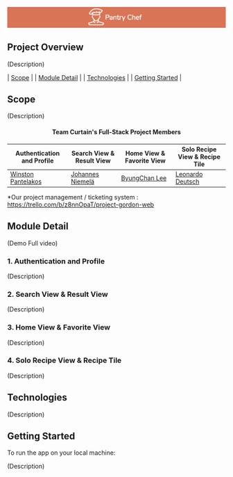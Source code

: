 <img display="center" src="dist/resources/chef-logo.png"></img>

## Project Overview
(Description)


<div>

| [Scope](#scope) |
| [Module Detail](#module-detail) |
| [Technologies](#technologies) |
| [Getting Started](#getting-started) |

</div>

## Scope

(Description)

<div align="center">

#### **Team Curtain's Full-Stack Project Members**


| Authentication and Profile | Search View & Result View | Home View & Favorite View | Solo Recipe View & Recipe Tile |
| ------------- | ---------------- | ------------------- | --------- |
|[Winston Pantelakos][wp] | [Johannes Niemelä][jn] | [ByungChan Lee][bl] | [Leonardo Deutsch][ld] |

[wp]:https://github.com/winstonthep
[jn]:https://github.com/Heine574
[bl]:https://github.com/lbc1013
[ld]:https://github.com/leonardodeutsch

</div>
*Our project management / ticketing system : <a href='https://trello.com/b/z8nnOpaT/project-gordon-web'>https://trello.com/b/z8nnOpaT/project-gordon-web</a>

## Module Detail
(Demo Full video)

### 1. Authentication and Profile

(Description)

### 2. Search View & Result View

(Description)

### 3. Home View & Favorite View

(Description)
### 4. Solo Recipe View & Recipe Tile

(Description)

## Technologies

(Description)


## Getting Started
To run the app on your local machine:

(Description)
